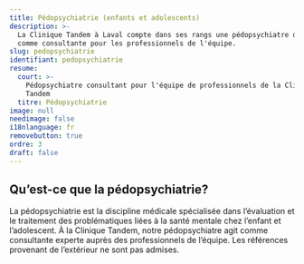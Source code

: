 ```yaml
---
title: Pédopsychiatrie (enfants et adolescents)
description: >-
  La Clinique Tandem à Laval compte dans ses rangs une pédopsychiatre qui agit
  comme consultante pour les professionnels de l'équipe.
slug: pedopsychiatrie
identifiant: pedopsychiatrie
resume:
  court: >-
    Pédopsychiatre consultant pour l'équipe de professionnels de la Clinique
    Tandem
  titre: Pédopsychiatrie
image: null
needimage: false
i18nlanguage: fr
removebutton: true
ordre: 3
draft: false
---
```

## Qu’est-ce que la pédopsychiatrie?

La pédopsychiatrie est la discipline médicale spécialisée dans l’évaluation et le traitement des problématiques liées à la santé mentale chez l’enfant et l’adolescent. À la Clinique Tandem, notre pédopsychiatre agit comme consultante experte auprès des professionnels de l’équipe. Les références provenant de l’extérieur ne sont pas admises. 
